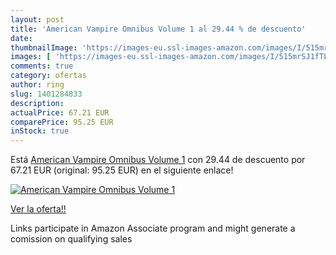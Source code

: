 ```yaml
---
layout: post
title: 'American Vampire Omnibus Volume 1 al 29.44 % de descuento'
date: 
thumbnailImage: 'https://images-eu.ssl-images-amazon.com/images/I/515mrSJ1fTL._SL200_.jpg'
images: [ 'https://images-eu.ssl-images-amazon.com/images/I/515mrSJ1fTL._SL200_.jpg' ]
comments: true
category: ofertas
author: ring
slug: 1401284833
description:
actualPrice: 67.21 EUR
comparePrice: 95.25 EUR
inStock: true
---
```


Está [American Vampire Omnibus Volume 1](https://www.amazon.es/dp/1401284833/?tag=tolees-21) con 29.44 de descuento por 67.21 EUR (original: 95.25 EUR) en el siguiente enlace!

[![American Vampire Omnibus Volume 1](https://images-eu.ssl-images-amazon.com/images/I/515mrSJ1fTL._SL200_.jpg)](https://www.amazon.es/dp/1401284833/?tag=tolees-21)

[Ver la oferta!!](https://www.amazon.es/dp/1401284833/?tag=tolees-21)

Links participate in Amazon Associate program and might generate a comission on qualifying sales



